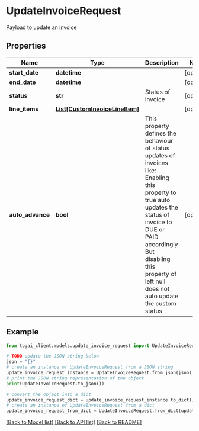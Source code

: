 # UpdateInvoiceRequest

Payload to update an invoice

## Properties

Name | Type | Description | Notes
------------ | ------------- | ------------- | -------------
**start_date** | **datetime** |  | [optional] 
**end_date** | **datetime** |  | [optional] 
**status** | **str** | Status of invoice | [optional] 
**line_items** | [**List[CustomInvoiceLineItem]**](CustomInvoiceLineItem.md) |  | [optional] 
**auto_advance** | **bool** | This property defines the behaviour of status updates of invoices like: Enabling this property to true auto updates the status of invoice to DUE or PAID accordingly But disabling this property of left null does not auto update the custom status  | [optional] 

## Example

```python
from togai_client.models.update_invoice_request import UpdateInvoiceRequest

# TODO update the JSON string below
json = "{}"
# create an instance of UpdateInvoiceRequest from a JSON string
update_invoice_request_instance = UpdateInvoiceRequest.from_json(json)
# print the JSON string representation of the object
print(UpdateInvoiceRequest.to_json())

# convert the object into a dict
update_invoice_request_dict = update_invoice_request_instance.to_dict()
# create an instance of UpdateInvoiceRequest from a dict
update_invoice_request_from_dict = UpdateInvoiceRequest.from_dict(update_invoice_request_dict)
```
[[Back to Model list]](../README.md#documentation-for-models) [[Back to API list]](../README.md#documentation-for-api-endpoints) [[Back to README]](../README.md)


